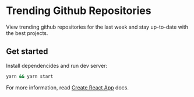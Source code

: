 # Trending Github Repositories

View trending github repositories for the last week and stay up-to-date with the best projects.

## Get started

Install dependencides and run dev server:

```bash
yarn && yarn start
```

For more information, read [Create React App](https://github.com/facebook/create-react-app) docs.
